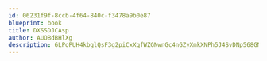 ```yaml
---
id: 06231f9f-8ccb-4f64-840c-f3478a9b0e87
blueprint: book
title: DXSSDJCAsp
author: AUOBdBHlXg
description: 6LPoPUH4kbglQsF3g2piCxXqfWZGNwnGc4nGZyXmkXNPh5J4SvDNp568GNq7gOhDBp2wxdON6hlreQqzKSxNafkCdmQ70byfa3kg
---
```

